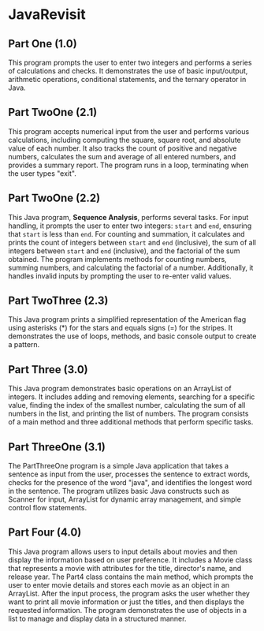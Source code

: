 # JavaRevisit
## Part One (1.0)
This program prompts the user to enter two integers and performs a series of calculations and checks. It demonstrates the use of basic input/output, arithmetic operations, conditional statements, and the ternary operator in Java.

## Part TwoOne (2.1)
This program accepts numerical input from the user and performs various calculations, including computing the square, square root, and absolute value of each number. It also tracks the count of positive and negative numbers, calculates the sum and average of all entered numbers, and provides a summary report. The program runs in a loop, terminating when the user types "exit".

## Part TwoOne (2.2)
This Java program, **Sequence Analysis**, performs several tasks. For input handling, it prompts the user to enter two integers: `start` and `end`, ensuring that `start` is less than `end`. For counting and summation, it calculates and prints the count of integers between `start` and `end` (inclusive), the sum of all integers between `start` and `end` (inclusive), and the factorial of the sum obtained. The program implements methods for counting numbers, summing numbers, and calculating the factorial of a number. Additionally, it handles invalid inputs by prompting the user to re-enter valid values.

## Part TwoThree (2.3)
This Java program prints a simplified representation of the American flag using asterisks (*) for the stars and equals signs (=) for the stripes. It demonstrates the use of loops, methods, and basic console output to create a pattern.

## Part Three (3.0)
This Java program demonstrates basic operations on an ArrayList of integers. It includes adding and removing elements, searching for a specific value, finding the index of the smallest number, calculating the sum of all numbers in the list, and printing the list of numbers. The program consists of a main method and three additional methods that perform specific tasks.

## Part ThreeOne (3.1)
The PartThreeOne program is a simple Java application that takes a sentence as input from the user, processes the sentence to extract words, checks for the presence of the word "java", and identifies the longest word in the sentence. The program utilizes basic Java constructs such as Scanner for input, ArrayList for dynamic array management, and simple control flow statements.

## Part Four (4.0)
This Java program allows users to input details about movies and then display the information based on user preference. It includes a Movie class that represents a movie with attributes for the title, director's name, and release year. The Part4 class contains the main method, which prompts the user to enter movie details and stores each movie as an object in an ArrayList. After the input process, the program asks the user whether they want to print all movie information or just the titles, and then displays the requested information. The program demonstrates the use of objects in a list to manage and display data in a structured manner.

